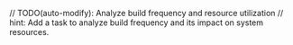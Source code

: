 // TODO(auto-modify): Analyze build frequency and resource utilization
// hint: Add a task to analyze build frequency and its impact on system resources.
